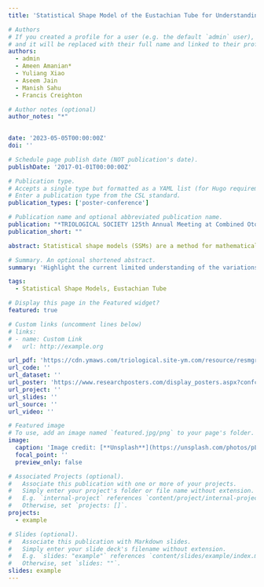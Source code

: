 ```yaml
---
title: 'Statistical Shape Model of the Eustachian Tube for Understanding and Managing Eustachian Tube Dysfunction'

# Authors
# If you created a profile for a user (e.g. the default `admin` user), write the username (folder name) here
# and it will be replaced with their full name and linked to their profile.
authors:
  - admin
  - Ameen Amanian*
  - Yuliang Xiao
  - Aseem Jain
  - Manish Sahu
  - Francis Creighton

# Author notes (optional)
author_notes: "*"
  

date: '2023-05-05T00:00:00Z'
doi: ''

# Schedule page publish date (NOT publication's date).
publishDate: '2017-01-01T00:00:00Z'

# Publication type.
# Accepts a single type but formatted as a YAML list (for Hugo requirements).
# Enter a publication type from the CSL standard.
publication_types: ['poster-conference']

# Publication name and optional abbreviated publication name.
publication: "*TRIOLOGICAL SOCIETY 125th Annual Meeting at Combined Otolaryngology Spring Meetings (Oral)*"
publication_short: ""

abstract: Statistical shape models (SSMs) are a method for mathematically defining three dimensional objects and their variation. SSMs have become increasingly useful in defining radiographic anatomy over the past decade. There is currently a lack of knowledge pertaining to the interpatient anatomical variation within the eustachian tube (ET). We aimed to develop an automated pipeline to develop the first radiographic SSMs of the ET. A total of sixty ETs automatically segmented via a deep learning platform from computed tomography scans of adult patients were included. Each segmentation was separated into the nasopharyngeal (i.e., soft tissue), middle (i.e., cartilaginous), and ear (i.e., bony) ends. The first three principal components (PC) of each SSM were analyzed to describe shape variation. Analysis of the nasopharyngeal end showed notable variation in size and orientation with respect to its articulation point with the middle ET portion. For the nasal end, the main variation occurred along its 1st PC corresponding to its long length axis with an average distance of 6.06-10.40mm. Analysis of the bony ET end showed most of its variability along its length and width. However, the bony ET demonstrated the least variation in shape (0.12-0.34mm). This study presents the first radiographic SSMs of the ET and shows that most of the ET variation occurs in the nasopharyngeal end. Due to pipeline’s automated nature, it can be translated into large data analysis by providing insight into the ET anatomy and used to investigate shape differences amongst patients with and without nasopharyngeal pathology

# Summary. An optional shortened abstract.
summary: 'Highlight the current limited understanding of the variations present with the eustachian tube and demonstrate the utility of statistical shape models in quantifying variations present within the eustachian tube to explain interpatient differences based on age, sex, and pathology.'

tags:
  - Statistical Shape Models, Eustachian Tube

# Display this page in the Featured widget?
featured: true

# Custom links (uncomment lines below)
# links:
# - name: Custom Link
#   url: http://example.org

url_pdf: 'https://cdn.ymaws.com/triological.site-ym.com/resource/resmgr/past_meetings/2023cosmprogramlong.pdf'
url_code: ''
url_dataset: ''
url_poster: 'https://www.researchposters.com/display_posters.aspx?confcd=COSM2023&pageNumber=27'
url_project: ''
url_slides: ''
url_source: ''
url_video: ''

# Featured image
# To use, add an image named `featured.jpg/png` to your page's folder.
image:
  caption: 'Image credit: [**Unsplash**](https://unsplash.com/photos/pLCdAaMFLTE)'
  focal_point: ''
  preview_only: false

# Associated Projects (optional).
#   Associate this publication with one or more of your projects.
#   Simply enter your project's folder or file name without extension.
#   E.g. `internal-project` references `content/project/internal-project/index.md`.
#   Otherwise, set `projects: []`.
projects:
  - example

# Slides (optional).
#   Associate this publication with Markdown slides.
#   Simply enter your slide deck's filename without extension.
#   E.g. `slides: "example"` references `content/slides/example/index.md`.
#   Otherwise, set `slides: ""`.
slides: example
---
```




